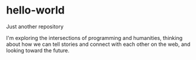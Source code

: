 # hello-world
Just another repository

I'm exploring the intersections of programming and humanities, 
thinking about how we can tell stories and connect with each other on the web,
and looking toward the future.

